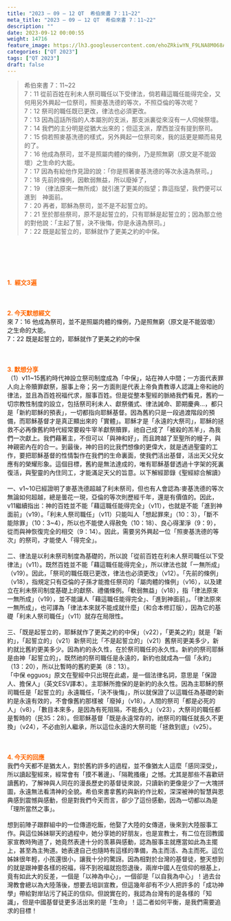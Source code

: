 ```yaml
---
title: "2023 – 09 – 12 QT  希伯來書 7：11~22"
meta_title: "2023 – 09 – 12 QT  希伯來書 7：11~22"
description: ""
date: 2023-09-12 00:00:55
weight: 14716
feature_image: https://lh3.googleusercontent.com/ehoZRkiwYN_F9LNA8M068AYxt73EavCZno-PD1cJRuf5BbSkQVUWr3gNEbt5kSs28Pb_Elg17kSrtf9ybWvojWoMV6I4tPM3vGRGDq6GkKkPdL2Gut4QAIw4-uykKUAtNiKgQKntvsU=w800
categories: ["QT 2023"]
tags: ["QT 2023"]
draft: false
---
```


<blockquote>希伯來書 7：11~22<br />
7：11 從前百姓在利未人祭司職任以下受律法，倘若藉這職任能得完全，又何用另外興起一位祭司，照麥基洗德的等次，不照亞倫的等次呢？<br />
7：12 祭司的職任既已更改，律法也必須更改。<br />
7：13 因為這話所指的人本屬別的支派，那支派裏從來沒有一人伺候祭壇。<br />
7：14 我們的主分明是從猶大出來的；但這支派，摩西並沒有提到祭司。<br />
7：15 倘若照麥基洗德的樣式，另外興起一位祭司來，我的話更是顯而易見的了。<br />
7：16 他成為祭司，並不是照屬肉體的條例，乃是照無窮（原文是不能毀壞）之生命的大能。<br />
7：17 因為有給他作見證的說：「你是照著麥基洗德的等次永遠為祭司。」<br />
7：18 先前的條例，因軟弱無益，所以廢掉了，<br />
7：19 （律法原來一無所成）就引進了更美的指望；靠這指望，我們便可以進到　神面前。<br />
7：20 再者，耶穌為祭司，並不是不起誓立的。<br />
7：21 至於那些祭司，原不是起誓立的，只有耶穌是起誓立的；因為那立他的對他說：「主起了誓，決不後悔，你是永遠為祭司。」<br />
7：22 既是起誓立的，耶穌就作了更美之約的中保。</blockquote><br />
&nbsp;<br />
<br />
&nbsp;<br />
<br />
<span style="color: #ff6600;"><strong>1.  經文3遍</strong></span><br />
<br />
&nbsp;<br />
<br />
<span style="color: #ff6600;"><strong>2. 今天默想經文<br />
</strong></span>來 7：16 他成為祭司，並不是照屬肉體的條例，乃是照無窮（原文是不能毀壞）之生命的大能。<br />
7：22 既是起誓立的，耶穌就作了更美之約的中保<br />
<br />
&nbsp;<br />
<br />
<strong><span style="color: #ff6600;">3. 默想分享<br />
</span></strong>（1）v11~15舊約時代神設立祭司制度成為「中保」，站在神人中間；一方面代表罪人向上帝贖罪獻祭，服事上帝；另一方面則是代表上帝負責教導人認識上帝和祂的律法，並且為百姓祝福代求，服事百姓。但是從整本聖經的脈絡我們看見，舊約一切宗教性制度的設立，包括祭司利未人、獻祭儀式、律法誡命、節期慶典…，都只是「新約耶穌的預表」，一切都指向耶穌基督。因為舊約只是一段過渡階段的預備，而耶穌基督才是真正顯出來的「實體」。耶穌才是「永遠的大祭司」，耶穌的拯救不必再像舊約時代經常要殺牛宰羊獻祭贖罪，祂自己成了「被殺的羔羊」，為我們一次獻上。我們藉著主，不但可以「與神和好」，而且跨越了至聖所的幔子，與神親密內在的合一。到最後，神的目的比我們想像的更偉大，就是透過聖靈的工作，要把耶穌基督的性情製作在我們的生命裏面，使我們活出基督，活出天父兒女應有的榮耀形象。這個目標，舊約是無法達成的，唯有耶穌基督透過十字架的死裏復活，與聖靈的內住同工，才能滿足天父的旨意。以下解經節錄《聖經綜合解讀》<br />
<br />
一、v1~10已經證明了麥基洗德超越了利未祭司，但也有人會認為∶麥基洗德的等次無論如何超越，總是曇花一現，亞倫的等次則歷經千年，還是有價值的。因此，v11繼續指出：神的百姓並不能「藉這職任能得完全」（v11），也就是不能「進到神面前」（v19）。「利未人祭司職任」（v11）只能叫人「想起罪來」（10：3），「斷不能除罪」（10：3~4），所以也不能使人得赦免（10：18）、良心得潔淨（9：9），從而與神恢復完全的相交（9：14）。因此，需要另外興起一位「照麥基洗德的等次」的祭司，才能使人「得完全」。<br />
<br />
二、律法是以利未祭司制度為基礎的，所以說「從前百姓在利未人祭司職任以下受律法」（v11）。既然百姓並不能「藉這職任能得完全」，所以律法也就「一無所成」（v19）。因此，「祭司的職任既已更改，律法也必須更改」（v12）。「先前的條例」（v18），指規定只有亞倫的子孫才能擔任祭司的「屬肉體的條例」（v16），以及建立在利未祭司制度基礎上的獻祭、禮儀條例。「軟弱無益」（v18），指「律法原來一無所成」（v19），並不能讓人「藉這職任能得完全」、「進到神面前」。「律法原來一無所成」，也可譯為「律法本來就不能成就什麼」（和合本修訂版），因為它的基礎「利未人祭司職任」（v11）就存在局限性。<br />
<br />
三、「既是起誓立的，耶穌就作了更美之約的中保」（v22），「更美之約」就是「新約」，「起誓立的」（v21）新祭司比「不是起誓立的」（v21）舊祭司更美多少，新約就比舊約更美多少。因為約的永久性，在於祭司職任的永久性。新約的祭司耶穌是由神「起誓立的」，既然祂的祭司職任是永遠的，新約也就成為一個「永約」（13：20），所以比暫時的舊約更美（8：13）。<br />
「中保 egguos」原文在聖經中只出現在此處，是一個法律名詞，意思是「保證人、擔保人」（英文ESV譯本）。主耶穌所擔保的是新約的永久性。因為主耶穌的祭司職任是「起誓立的」永遠職任，「決不後悔」，所以就保證了以這職任為基礎的新約是永遠有效的，不會像舊約那樣被「廢掉」（v18）。人間的祭司「都是必死的人」（v8），「數目本來多，是因為有死阻隔，不能長久」（v23），大祭司的職任都是暫時的（民35：28）。但耶穌基督「既是永遠常存的，祂祭司的職任就長久不更換」（v24），不必由別人繼承，所以這位永遠的大祭司能「拯救到底」（v25）。<br />
<br />
&nbsp;<br />
<br />
<strong style="font-size: inherit;"><span style="color: #ff6600;">4. 今天的回應<br />
</span></strong>我們今天都不是猶太人，對於舊約許多的過程，並不像猶太人這麼「感同深受」，所以讀起聖經來，經常會有「摸不著邊」、「隔靴搔癢」之憾。尤其是那些不喜歡研讀舊約，了解神與人同在的漫長歷史的基督徒來說，只讀新約更像是少了一大塊拼圖，永遠無法看清神的全貌。希伯來書拿舊約與新約作比較，深深被神的智慧與恩典感到震憾與感動，但是對我們今天而言，卻少了這份感動，因為一切都以為是「理所當然之事」。<br />
<br />
想到前陣子跟群組中的一位傳道吃飯，他娶了大陸的女傳道，後來到大陸服事工作。與這位姊妹聊天的過程中，她分享她的好朋友，也是宣教士，有二位在回教國家宣教時殉道了，她竟然表達十分的羡慕與感動，認為服事主就應當如此為主擺上，甚至為主殉道。她表達自己也隨時有這樣的準備，為主而活、為主而死。這位姊妹很年輕，小孩還很小，讓我十分的驚訝。因為相對於台灣的基督徒，整天想到的就是跟神要各樣的祝福，得不到祝福就抱怨退後，兩岸中國人在信仰的根基上，竟有如此大的反差，一個是「以神為中心」，一個卻是「以自我為中心」！過去台灣教會總以為大陸落後，想要去培訓宣教，但這幾年卻有不少人把許多的「成功神學」帶給對岸玷污了純正的信仰。但說實在的，我認為台灣有的是各樣的「知識」，但是中國基督徒更多活出來的是「生命」！這二者如何平衡，是我們需要追求的目標！<br />
<br />
<audio style="display: none;" controls="controls"></audio><br />
<br />
<audio style="display: none;" controls="controls"></audio><br />
<br />
<audio style="display: none;" controls="controls"></audio><br />
<br />
<audio style="display: none;" controls="controls"></audio><br />
<br />
<audio style="display: none;" controls="controls"></audio>
        